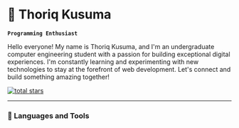 # 🍇 Thoriq Kusuma

**`Programming Enthusiast`**

Hello everyone! My name is Thoriq Kusuma, and I'm an undergraduate computer engineering student with a passion for building exceptional digital experiences. I'm constantly learning and experimenting with new technologies to stay at the forefront of web development. Let's connect and build something amazing together!

   <p align="left">
      <a href="https://github.com/prmditya?tab=repositories&sort=stargazers">
         <img alt="total stars" title="Total stars on GitHub" src="https://custom-icon-badges.demolab.com/github/stars/prmditya?color=55960c&style=for-the-badge&labelColor=488207&logo=star"/></a>
   </p>

---

### 🧰 Languages and Tools

#
